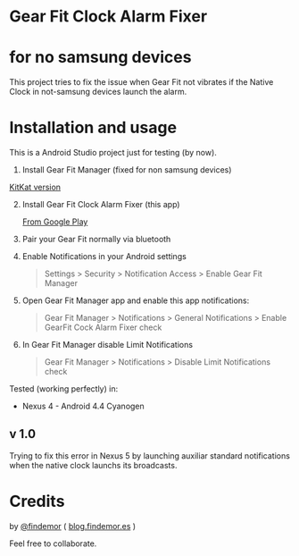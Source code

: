 # Gear Fit Clock Alarm Fixer
# for no samsung devices

This project tries to fix the issue when Gear Fit not vibrates if the Native Clock in not-samsung devices launch the alarm.

# Installation and usage

This is a Android Studio project just for testing (by now).

1. Install Gear Fit Manager (fixed for non samsung devices)

  [KitKat version]()

2. Install Gear Fit Clock Alarm Fixer (this app)

	[From Google Play]()

3. Pair your Gear Fit normally via bluetooth
4. Enable Notifications in your Android settings

	> Settings > Security > Notification Access > Enable Gear Fit Manager

5. Open Gear Fit Manager app and enable this app notifications:

	> Gear Fit Manager > Notifications > General Notifications > Enable GearFit Cock Alarm Fixer check

6. In Gear Fit Manager disable Limit Notifications

	> Gear Fit Manager > Notifications > Disable Limit Notifications check


Tested (working perfectly) in:

* Nexus 4 - Android 4.4 Cyanogen

## v 1.0

Trying to fix this error in Nexus 5 by launching auxiliar standard notifications when the native clock launchs its broadcasts.

# Credits

by [@findemor](http://www.twitter.com/findemor) ( [blog.findemor.es](http://blog.findemor.es) )

Feel free to collaborate. 